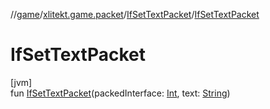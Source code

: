 //[game](../../../index.md)/[xlitekt.game.packet](../index.md)/[IfSetTextPacket](index.md)/[IfSetTextPacket](-if-set-text-packet.md)

# IfSetTextPacket

[jvm]\
fun [IfSetTextPacket](-if-set-text-packet.md)(packedInterface: [Int](https://kotlinlang.org/api/latest/jvm/stdlib/kotlin/-int/index.html), text: [String](https://kotlinlang.org/api/latest/jvm/stdlib/kotlin/-string/index.html))
